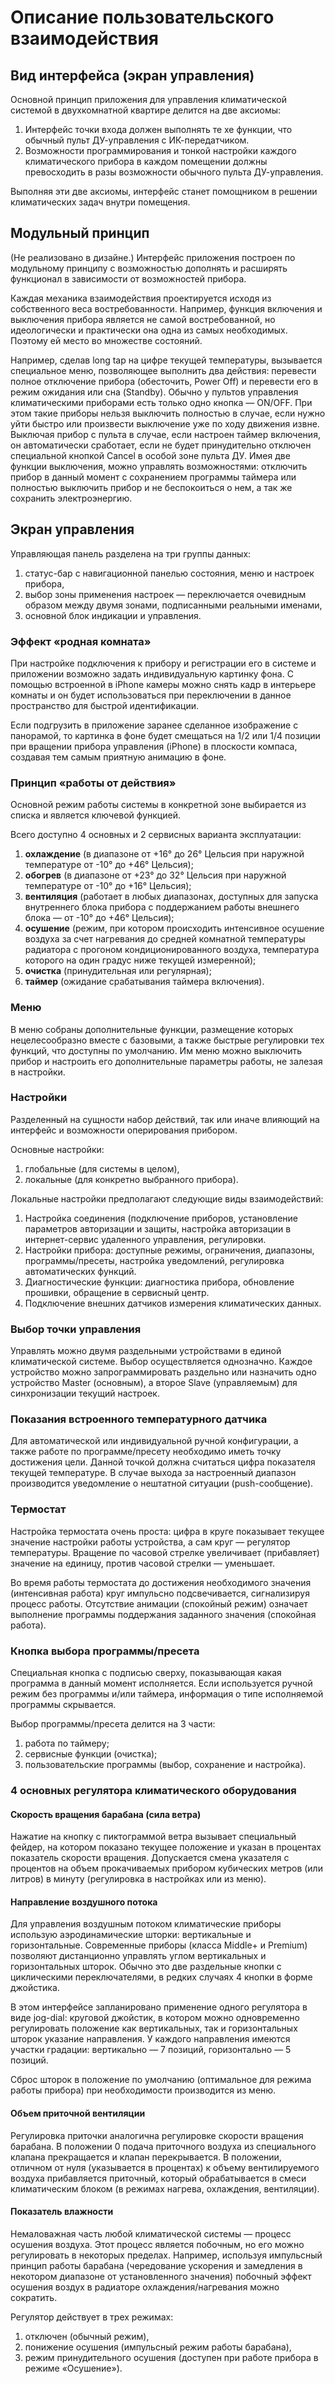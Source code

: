 # Описание пользовательского взаимодействия

## Вид интерфейса (экран управления)
Основной принцип приложения для управления климатической системой в двухкомнатной квартире делится на две аксиомы:
1. Интерфейс точки входа должен выполнять те хе функции, что обычный пульт ДУ-управления с ИК-передатчиком.
2. Возможности программирования и тонкой настройки каждого климатического прибора в каждом помещении должны превосходить в разы возможности обычного пульта ДУ-управления.

Выполняя эти две аксиомы, интерфейс станет помощником в решении климатических задач внутри помещения.

## Модульный принцип
(Не реализовано в дизайне.)
Интерфейс приложения построен по модульному принципу с возможностью дополнять и расширять функционал в зависимости от возможностей прибора. 

Каждая механика взаимодействия проектируется исходя из собственного веса востребованности. Например, функция включения и выключения прибора является не самой востребованной, но идеологически и практически она одна из самых необходимых. Поэтому ей место во множестве состояний.

Например, сделав long tap на цифре текущей температуры, вызывается специальное меню, позволяющее выполнить два действия: перевести полное отключение прибора (обесточить, Power Off) и перевести его в режим ожидания или сна (Standby). Обычно у пультов управления климатическими приборами есть только одно кнопка — ON/OFF. При этом такие приборы нельзя выключить полностью в случае, если нужно уйти быстро или произвести выключение уже по ходу движения извне. Выключая прибор с пульта в случае, если настроен таймер включения, он автоматически сработает, если не будет принудительно отключен специальной кнопкой Cancel в особой зоне пульта ДУ. Имея две функции выключения, можно управлять возможностями: отключить прибор в данный момент с сохранением программы таймера или полностью выключить прибор и не беспокоиться о нем, а так же сохранить электроэнергию.

## Экран управления
Управляющая панель разделена на три группы данных:
1. статус-бар с навигационной панелью состояния, меню и настроек прибора,
2. выбор зоны применения настроек — переключается очевидным образом между двумя зонами, подписанными реальными именами,
3. основной блок индикации и управления.

### Эффект «родная комната»
При настройке подключения к прибору и регистрации его в системе и приложении возможно задать индивидуальную картинку фона. С помощью встроенной в iPhone камеры можно снять кадр в интерьере комнаты и он будет использоваться при переключении в данное пространство для быстрой идентификации.

Если подгрузить в приложение заранее сделанное изображение с панорамой, то картинка в фоне будет смещаться на 1/2 или 1/4 позиции при вращении прибора управления (iPhone) в плоскости компаса, создавая тем самым приятную анимацию в фоне.

### Принцип «работы от действия»
Основной режим работы системы в конкретной зоне выбирается из списка и является ключевой функцией.

Всего доступно 4 основных и 2 сервисных варианта эксплуатации:
1. **охлаждение** (в диапазоне от +16° до 26° Цельсия при наружной температуре от -10° до +46° Цельсия);
2. **обогрев** (в диапазоне от +23° до 32° Цельсия при наружной температуре от -10° до +16° Цельсия);
3. **вентиляция** (работает в любых диапазонах, доступных для запуска внутреннего блока прибора с поддержанием работы внешнего блока — от -10° до +46° Цельсия);
4. **осушение** (режим, при котором происходить интенсивное осушение воздуха за счет нагревания до средней комнатной температуры радиатора с прогоном кондиционированного воздуха, температура которого на один градус ниже текущей измеренной);
5. **очистка** (принудительная или регулярная);
6. **таймер** (ожидание срабатывания таймера включения).

### Меню
В меню собраны дополнительные функции, размещение которых нецелесообразно вместе с базовыми, а также быстрые регулировки тех функций, что доступны по умолчанию.
Им меню можно выключить прибор и настроить его дополнительные параметры работы, не залезая в настройки.

### Настройки
Разделенный на сущности набор действий, так или иначе влияющий на интерфейс и возможности оперирования прибором.

Основные настройки:
1. глобальные (для системы в целом),
2. локальные (для конкретно выбранного прибора).

Локальные настройки предполагают следующие виды взаимодействий:
1. Настройка соединения (подключение приборов, установление параметров авторизации и защиты, настройка авторизации в интернет-сервис удаленного управления, регулировки.
2. Настройки прибора: доступные режимы, ограничения, диапазоны, программы/пресеты, настройка уведомлений, регулировка автоматических функций.
3. Диагностические функции: диагностика прибора, обновление прошивки, обращение в сервисный центр.
4. Подключение внешних датчиков измерения климатических данных.

### Выбор точки управления
Управлять можно двумя раздельными устройствами в единой климатической системе. Выбор осуществляется однозначно. Каждое устройство можно запрограммировать раздельно или назначить одно устройство Master (основным), а второе Slave (управляемым) для синхронизации текущий настроек.

### Показания встроенного температурного датчика
Для автоматической или индивидуальной ручной конфигурации, а также работе по программе/пресету необходимо иметь точку достижения цели. Данной точкой должна считаться цифра показателя текущей температуре. В случае выхода за настроенный диапазон производится уведомление о нештатной ситуации (push-сообщение).

### Термостат
Настройка термостата очень проста: цифра в круге показывает текущее значение настройки работы устройства, а сам круг — регулятор температуры. Вращение по часовой стрелке увеличивает (прибавляет) значение на единицу, против часовой стрелки — уменьшает.

Во время работы термостата до достижения необходимого значения (интенсивная работа) круг импульсно подсвечивается, сигнализируя процесс работы. Отсутствие анимации (спокойный режим) означает выполнение программы поддержания заданного значения (спокойная работа).

### Кнопка выбора программы/пресета
Специальная кнопка с подписью сверху, показывающая какая программа в данный момент исполняется. Если используется ручной режим без программы и/или таймера, информация о типе исполняемой программы скрывается.

Выбор программы/пресета делится на 3 части:
1. работа по таймеру;
2. сервисные функции (очистка);
3. пользовательские программы (выбор, сохранение и настройка).

### 4 основных регулятора климатического оборудования
#### Скорость вращения барабана (сила ветра)
Нажатие на кнопку с пиктограммой ветра вызывает специальный фейдер, на котором показано текущее положение и указан в процентах показатель скорости вращения. Допускается смена указателя с процентов на объем прокачиваемых прибором кубических метров (или литров) в минуту (регулировка в настройках или из меню).

#### Направление воздушного потока
Для управления воздушным потоком климатические приборы использую аэродинамические шторки: вертикальные и горизонтальные. Современные приборы (класса Middle+ и Premium) позволяют дистанционно управлять углом вертикальных и горизонтальных шторок. Обычно это две раздельные кнопки с циклическими переключателями, в редких случаях 4 кнопки в форме джойстика.

В этом интерфейсе запланировано применение одного регулятора в виде jog-dial: круговой джойстик, в котором можно одновременно регулировать положение как вертикальных, так и горизонтальных шторок указание направления. У каждого направления имеются участки градации: вертикально — 7 позиций, горизонтально — 5 позиций.

Сброс шторок в положение по умолчанию (оптимальное для режима работы прибора) при необходимости производится из меню.

#### Объем приточной вентиляции
Регулировка приточки аналогична регулировке скорости вращения барабана. В положении 0 подача приточного воздуха из специального клапана прекращается и клапан перекрывается. В положении, отличном от нуля (указывается в процентах) к объему вентилируемого воздуха прибавляется приточный, который обрабатывается в смеси климатическим блоком (в режимах нагрева, охлаждения, вентиляции).

#### Показатель влажности
Немаловажная часть любой климатической системы — процесс осушения воздуха. Этот процесс является побочным, но его можно регулировать в некоторых пределах. Например, используя импульсный принцип работы барабана (чередование ускорения и замедления в некотором диапазоне от установленного значения) побочный эффект осушения воздух в радиаторе охлаждения/нагревания можно сократить.

Регулятор действует в трех режимах:
1. отключен (обычный режим),
2. понижение осушения (импульсный режим работы барабана),
3. режим принудительного осушения (доступен при работе прибора в режиме «Осушение»).